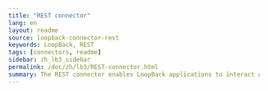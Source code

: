 ```yaml
---
title: "REST connector"
lang: en
layout: readme
source: loopback-connector-rest
keywords: LoopBack, REST
tags: [connectors, readme]
sidebar: zh_lb3_sidebar
permalink: /doc/zh/lb3/REST-connector.html
summary: The REST connector enables LoopBack applications to interact with other (third party) REST APIs.
---
```

